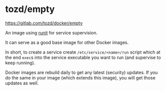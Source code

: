 # tozd/empty

<https://gitlab.com/tozd/docker/empty>

An image using [runit](http://smarden.org/runit/) for service supervision.

It can serve as a good base image for other Docker images.

In short, to create a service create `/etc/service/<name>/run` script which at the end
`exec`s into the service executable you want to run (and supervise to keep running).

Docker images are rebuild daily to get any latest (security) updates.
If you do the same in your image (which extends this image), you will
get those updates as well.
